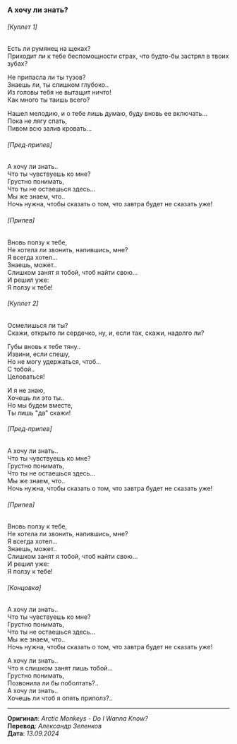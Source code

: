 ### А хочу ли знать?

###### [Куплет 1]

Есть ли румянец на щеках? \
Приходит ли к тебе беспомощности страх, что будто-бы застрял в твоих зубах?

Не припасла ли ты тузов? \
Знаешь ли, ты слишком глубоко.. \
Из головы тебя не вытащит ничто! \
Как много ты таишь всего?

Нашел мелодию, и о тебе лишь думаю, буду вновь ее включать... \
Пока не лягу спать, \
Пивом всю залив кровать...

###### [Пред-припев]

А хочу ли знать.. \
Что ты чувствуешь ко мне? \
Грустно понимать, \
Что ты не остаешься здесь... \
Мы же знаем, что.. \
Ночь нужна, чтобы сказать о том, что завтра будет не сказать уже!

###### [Припев]

Вновь ползу к тебе, \
Не хотела ли звонить, напившись, мне? \
Я всегда хотел... \
Знаешь, может.. \
Слишком занят я тобой, чтоб найти свою... \
И решил уже: \
Я ползу к тебе!

###### [Куплет 2]

Осмелишься ли ты? \
Скажи, открыто ли сердечко, ну, и, если так, скажи, надолго ли?

Губы вновь к тебе тяну.. \
Извини, если спешу, \
Но не могу удержаться, чтоб.. \
С тобой.. \
Целоваться!

И я не знаю, \
Хочешь ли это ты.. \
Но мы будем вместе, \
Ты лишь "да" скажи!

###### [Пред-припев]

А хочу ли знать.. \
Что ты чувствуешь ко мне? \
Грустно понимать, \
Что ты не остаешься здесь... \
Мы же знаем, что.. \
Ночь нужна, чтобы сказать о том, что завтра будет не сказать уже!

###### [Припев]

Вновь ползу к тебе, \
Не хотела ли звонить, напившись, мне? \
Я всегда хотел... \
Знаешь, может.. \
Слишком занят я тобой, чтоб найти свою... \
И решил уже: \
Я ползу к тебе!

###### [Концовка]

А хочу ли знать.. \
Что ты чувствуешь ко мне? \
Грустно понимать, \
Что ты не остаешься здесь... \
Мы же знаем, что.. \
Ночь нужна, чтобы сказать о том, что завтра будет не сказать уже!

А хочу ли знать.. \
Что я слишком занят лишь тобой... \
Грустно понимать, \
Позвонила ли бы поболтать?.. \
А хочу ли знать.. \
Хочешь ли чтоб я опять приполз?..

---

**Оригинал**: _Arctic Monkeys - Do I Wanna Know?_ \
**Перевод**: _Александр Зеленков_ \
**Дата**: _13.09.2024_
